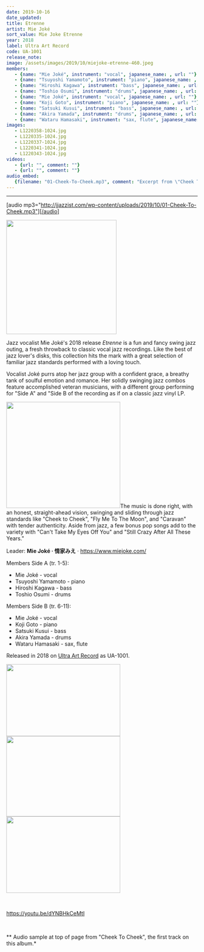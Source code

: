 ```yaml
---
date: 2019-10-16
date_updated: 
title: Etrenne
artist: Mie Joké
sort_value: Mie Joke Etrenne
year: 2018
label: Ultra Art Record
code: UA-1001
release_note: 
image: /assets/images/2019/10/miejoke-etrenne-460.jpeg
members:
   - {name: "Mie Joké", instrument: "vocal", japanese_name: , url: ""}
   - {name: "Tsuyoshi Yamamoto", instrument: "piano", japanese_name: , url: ""}
   - {name: "Hiroshi Kagawa", instrument: "bass", japanese_name: , url: ""}
   - {name: "Toshio Osumi", instrument: "drums", japanese_name: , url: ""}
   - {name: "Mie Joké", instrument: "vocal", japanese_name: , url: ""}
   - {name: "Koji Goto", instrument: "piano", japanese_name: , url: ""}
   - {name: "Satsuki Kusui", instrument: "bass", japanese_name: , url: ""}
   - {name: "Akira Yamada", instrument: "drums", japanese_name: , url: ""}
   - {name: "Wataru Hamasaki", instrument: "sax, flute", japanese_name: , url: ""}
images: 
   - L1220358-1024.jpg
   - L1220335-1024.jpg
   - L1220337-1024.jpg
   - L1220341-1024.jpg
   - L1220343-1024.jpg
videos: 
   - {url: "", comment: ""}
   - {url: "", comment: ""}
audio_embed:
   {filename: "01-Cheek-To-Cheek.mp3", comment: "Excerpt from \"Cheek To Cheek\", the first track on this album:"}
---
```

---
[audio mp3="http://jjazzist.com/wp-content/uploads/2019/10/01-Cheek-To-Cheek.mp3"][/audio]

<a href="http://jjazzist.com/wp-content/uploads/2019/09/L1220358.jpg"><img class="size-medium wp-image-4618 alignright" src="http://jjazzist.com/wp-content/uploads/2019/09/L1220358-290x300.jpg" alt="" width="290" height="300" /></a>

Jazz vocalist Mie Joké's 2018 release *Etrenne* is a fun and fancy swing jazz outing, a fresh throwback to classic vocal jazz recordings. Like the best of jazz lover's disks, this collection hits the mark with a great selection of familiar jazz standards performed with a loving touch.

Vocalist Joké purrs atop her jazz group with a confident grace, a breathy tank of soulful emotion and romance. Her solidly swinging jazz combos feature accomplished veteran musicians, with a different group performing for "Side A" and "Side B of the recording as if on a classic jazz vinyl LP.

<a href="http://jjazzist.com/wp-content/uploads/2019/09/L1220335.jpg"><img class="size-medium wp-image-4619 alignright" src="http://jjazzist.com/wp-content/uploads/2019/09/L1220335-300x279.jpg" alt="" width="300" height="279" /></a>The music is done right, with an honest, straight-ahead vision, swinging and sliding through jazz standards like "Cheek to Cheek", "Fly Me To The Moon", and "Caravan" with tender authenticity. Aside from jazz, a few bonus pop songs add to the variety with "Can't Take My Eyes Off You" and "Still Crazy After All These Years."

Leader: <strong>Mie Joké · 情家みえ</strong> · <a href="https://www.miejoke.com/">https://www.miejoke.com/</a>

Members Side A (tr. 1-5):
<ul>
 	<li>Mie Joké - vocal</li>
 	<li>Tsuyoshi Yamamoto - piano</li>
 	<li>Hiroshi Kagawa - bass</li>
 	<li>Toshio Osumi - drums</li>
</ul>
Members Side B (tr. 6-11):
<ul>
 	<li>Mie Joké - vocal</li>
 	<li>Koji Goto - piano</li>
 	<li>Satsuki Kusui - bass</li>
 	<li>Akira Yamada - drums</li>
 	<li>Wataru Hamasaki - sax, flute</li>
</ul>
Released in 2018 on <a href="http://ultra-art.jp/">Ultra Art Record</a> as UA-1001.

<a href="http://jjazzist.com/wp-content/uploads/2019/09/L1220337.jpg"><img class="alignnone size-medium wp-image-4620" src="http://jjazzist.com/wp-content/uploads/2019/09/L1220337-300x189.jpg" alt="" width="300" height="189" /></a> <a href="http://jjazzist.com/wp-content/uploads/2019/09/L1220341.jpg"><img class="alignnone size-medium wp-image-4621" src="http://jjazzist.com/wp-content/uploads/2019/09/L1220341-300x211.jpg" alt="" width="300" height="211" /></a> <a href="http://jjazzist.com/wp-content/uploads/2019/09/L1220343.jpg"><img class="alignnone size-medium wp-image-4622" src="http://jjazzist.com/wp-content/uploads/2019/09/L1220343-300x201.jpg" alt="" width="300" height="201" /></a>

&nbsp;

https://youtu.be/dYNBHkCeMtI

&nbsp;

** Audio sample at top of page from "Cheek To Cheek", the first track on this album.*

